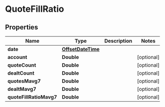 
# QuoteFillRatio

## Properties
Name | Type | Description | Notes
------------ | ------------- | ------------- | -------------
**date** | [**OffsetDateTime**](OffsetDateTime.md) |  | 
**account** | **Double** |  |  [optional]
**quoteCount** | **Double** |  |  [optional]
**dealtCount** | **Double** |  |  [optional]
**quotesMavg7** | **Double** |  |  [optional]
**dealtMavg7** | **Double** |  |  [optional]
**quoteFillRatioMavg7** | **Double** |  |  [optional]



